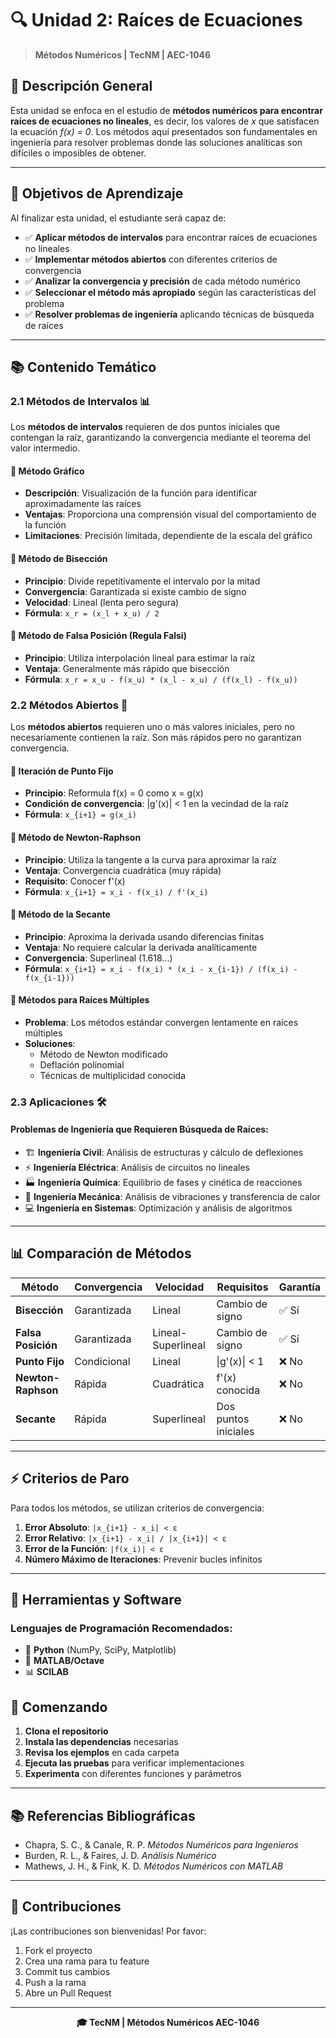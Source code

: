 # 🔍 Unidad 2: Raíces de Ecuaciones

> **Métodos Numéricos | TecNM | AEC-1046**

## 📖 Descripción General

Esta unidad se enfoca en el estudio de **métodos numéricos para encontrar raíces de ecuaciones no lineales**, es decir, los valores de *x* que satisfacen la ecuación *f(x) = 0*. Los métodos aquí presentados son fundamentales en ingeniería para resolver problemas donde las soluciones analíticas son difíciles o imposibles de obtener.

---

## 🎯 Objetivos de Aprendizaje

Al finalizar esta unidad, el estudiante será capaz de:

- ✅ **Aplicar métodos de intervalos** para encontrar raíces de ecuaciones no lineales
- ✅ **Implementar métodos abiertos** con diferentes criterios de convergencia  
- ✅ **Analizar la convergencia y precisión** de cada método numérico
- ✅ **Seleccionar el método más apropiado** según las características del problema
- ✅ **Resolver problemas de ingeniería** aplicando técnicas de búsqueda de raíces

---

## 📚 Contenido Temático

### 2.1 Métodos de Intervalos 📊

Los **métodos de intervalos** requieren de dos puntos iniciales que contengan la raíz, garantizando la convergencia mediante el teorema del valor intermedio.

#### 🔹 Método Gráfico
- **Descripción**: Visualización de la función para identificar aproximadamente las raíces
- **Ventajas**: Proporciona una comprensión visual del comportamiento de la función
- **Limitaciones**: Precisión limitada, dependiente de la escala del gráfico

#### 🔹 Método de Bisección
- **Principio**: Divide repetitivamente el intervalo por la mitad
- **Convergencia**: Garantizada si existe cambio de signo
- **Velocidad**: Lineal (lenta pero segura)
- **Fórmula**: `x_r = (x_l + x_u) / 2`

#### 🔹 Método de Falsa Posición (Regula Falsi)
- **Principio**: Utiliza interpolación lineal para estimar la raíz
- **Ventaja**: Generalmente más rápido que bisección
- **Fórmula**: `x_r = x_u - f(x_u) * (x_l - x_u) / (f(x_l) - f(x_u))`

### 2.2 Métodos Abiertos 🚀

Los **métodos abiertos** requieren uno o más valores iniciales, pero no necesariamente contienen la raíz. Son más rápidos pero no garantizan convergencia.

#### 🔹 Iteración de Punto Fijo
- **Principio**: Reformula f(x) = 0 como x = g(x)
- **Condición de convergencia**: |g'(x)| < 1 en la vecindad de la raíz
- **Fórmula**: `x_{i+1} = g(x_i)`

#### 🔹 Método de Newton-Raphson
- **Principio**: Utiliza la tangente a la curva para aproximar la raíz
- **Ventaja**: Convergencia cuadrática (muy rápida)
- **Requisito**: Conocer f'(x)
- **Fórmula**: `x_{i+1} = x_i - f(x_i) / f'(x_i)`

#### 🔹 Método de la Secante
- **Principio**: Aproxima la derivada usando diferencias finitas
- **Ventaja**: No requiere calcular la derivada analíticamente
- **Convergencia**: Superlineal (1.618...)
- **Fórmula**: `x_{i+1} = x_i - f(x_i) * (x_i - x_{i-1}) / (f(x_i) - f(x_{i-1}))`

#### 🔹 Métodos para Raíces Múltiples
- **Problema**: Los métodos estándar convergen lentamente en raíces múltiples
- **Soluciones**:
  - Método de Newton modificado
  - Deflación polinomial
  - Técnicas de multiplicidad conocida

### 2.3 Aplicaciones 🛠️

#### Problemas de Ingeniería que Requieren Búsqueda de Raíces:

- 🏗️ **Ingeniería Civil**: Análisis de estructuras y cálculo de deflexiones
- ⚡ **Ingeniería Eléctrica**: Análisis de circuitos no lineales
- 🏭 **Ingeniería Química**: Equilibrio de fases y cinética de reacciones
- 🔧 **Ingeniería Mecánica**: Análisis de vibraciones y transferencia de calor
- 💻 **Ingeniería en Sistemas**: Optimización y análisis de algoritmos

---

## 📊 Comparación de Métodos

| Método | Convergencia | Velocidad | Requisitos | Garantía |
|--------|-------------|-----------|------------|----------|
| **Bisección** | Garantizada | Lineal | Cambio de signo | ✅ Sí |
| **Falsa Posición** | Garantizada | Lineal-Superlineal | Cambio de signo | ✅ Sí |
| **Punto Fijo** | Condicional | Lineal | \|g'(x)\| < 1 | ❌ No |
| **Newton-Raphson** | Rápida | Cuadrática | f'(x) conocida | ❌ No |
| **Secante** | Rápida | Superlineal | Dos puntos iniciales | ❌ No |

---

## ⚡ Criterios de Paro

Para todos los métodos, se utilizan criterios de convergencia:

1. **Error Absoluto**: `|x_{i+1} - x_i| < ε`
2. **Error Relativo**: `|x_{i+1} - x_i| / |x_{i+1}| < ε`
3. **Error de la Función**: `|f(x_i)| < ε`
4. **Número Máximo de Iteraciones**: Prevenir bucles infinitos

---

## 🎨 Herramientas y Software

### Lenguajes de Programación Recomendados:
- 🐍 **Python** (NumPy, SciPy, Matplotlib)
- 🔢 **MATLAB/Octave**
- 📊 **SCILAB**

## 🚀 Comenzando

1. **Clona el repositorio**
2. **Instala las dependencias** necesarias
3. **Revisa los ejemplos** en cada carpeta
4. **Ejecuta las pruebas** para verificar implementaciones
5. **Experimenta** con diferentes funciones y parámetros

---

## 📚 Referencias Bibliográficas

- Chapra, S. C., & Canale, R. P. *Métodos Numéricos para Ingenieros*
- Burden, R. L., & Faires, J. D. *Análisis Numérico*
- Mathews, J. H., & Fink, K. D. *Métodos Numéricos con MATLAB*

---

## 👥 Contribuciones

¡Las contribuciones son bienvenidas! Por favor:
1. Fork el proyecto
2. Crea una rama para tu feature
3. Commit tus cambios
4. Push a la rama
5. Abre un Pull Request

---

<div align="center">

**🎓 TecNM | Métodos Numéricos AEC-1046**

</div>